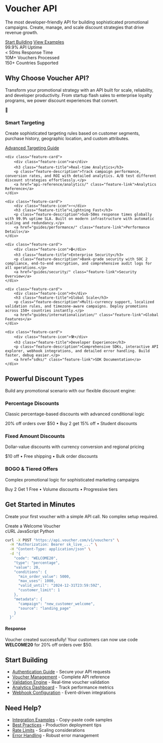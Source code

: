 <div class="hero-section">
    <h1 class="hero-title">Voucher API</h1>
    <p class="hero-subtitle">The most developer-friendly API for building sophisticated promotional campaigns. Create, manage, and scale discount strategies that drive revenue growth.</p>
    <div class="hero-cta">
        <a href="api-reference/vouchers/" class="hero-button primary">Start Building</a>
        <a href="#quick-start" class="hero-button secondary">View Examples</a>
    </div>
</div>

<div class="stats-grid">
    <div class="stat-item">
        <span class="stat-number">99.9%</span>
        <span class="stat-label">API Uptime</span>
    </div>
    <div class="stat-item">
        <span class="stat-number">< 50ms</span>
        <span class="stat-label">Response Time</span>
    </div>
    <div class="stat-item">
        <span class="stat-number">10M+</span>
        <span class="stat-label">Vouchers Processed</span>
    </div>
    <div class="stat-item">
        <span class="stat-number">150+</span>
        <span class="stat-label">Countries Supported</span>
    </div>
</div>

## Why Choose Voucher API?

Transform your promotional strategy with an API built for scale, reliability, and developer productivity. From startup flash sales to enterprise loyalty programs, we power discount experiences that convert.

<div class="features-grid">
    <div class="feature-card">
        <div class="feature-icon">🎯</div>
        <h3 class="feature-title">Smart Targeting</h3>
        <p class="feature-description">Create sophisticated targeting rules based on customer segments, purchase history, geographic location, and custom attributes.</p>
        <a href="guides/advanced-targeting/" class="feature-link">Advanced Targeting Guide</a>
    </div>
    
    <div class="feature-card">
        <div class="feature-icon">📊</div>
        <h3 class="feature-title">Real-time Analytics</h3>
        <p class="feature-description">Track campaign performance, conversion rates, and ROI with detailed analytics. A/B test different discount strategies effortlessly.</p>
        <a href="api-reference/analytics/" class="feature-link">Analytics Reference</a>
    </div>
    
    <div class="feature-card">
        <div class="feature-icon">⚡</div>
        <h3 class="feature-title">Lightning Fast</h3>
        <p class="feature-description">Sub-50ms response times globally with 99.9% uptime SLA. Built on modern infrastructure with automatic scaling and redundancy.</p>
        <a href="guides/performance/" class="feature-link">Performance Details</a>
    </div>
    
    <div class="feature-card">
        <div class="feature-icon">🔒</div>
        <h3 class="feature-title">Enterprise Security</h3>
        <p class="feature-description">Bank-grade security with SOC 2 compliance, end-to-end encryption, and comprehensive audit logs for all operations.</p>
        <a href="guides/security/" class="feature-link">Security Overview</a>
    </div>
    
    <div class="feature-card">
        <div class="feature-icon">🌐</div>
        <h3 class="feature-title">Global Scale</h3>
        <p class="feature-description">Multi-currency support, localized validation rules, and timezone-aware campaigns. Deploy promotions across 150+ countries instantly.</p>
        <a href="guides/internationalization/" class="feature-link">Global Features</a>
    </div>
    
    <div class="feature-card">
        <div class="feature-icon">🛠️</div>
        <h3 class="feature-title">Developer Experience</h3>
        <p class="feature-description">Comprehensive SDKs, interactive API explorer, webhook integrations, and detailed error handling. Build faster, debug easier.</p>
        <a href="sdks/" class="feature-link">SDK Documentation</a>
    </div>
</div>

## Powerful Discount Types

Build any promotional scenario with our flexible discount engine:

<div class="api-endpoint">
<h3>Percentage Discounts</h3>
<p>Classic percentage-based discounts with advanced conditional logic</p>
<div class="endpoint-url">20% off orders over $50 • Buy 2 get 15% off • Student discounts</div>
</div>

<div class="api-endpoint">
<h3>Fixed Amount Discounts</h3>
<p>Dollar-value discounts with currency conversion and regional pricing</p>
<div class="endpoint-url">$10 off • Free shipping • Bulk order discounts</div>
</div>

<div class="api-endpoint">
<h3>BOGO & Tiered Offers</h3>
<p>Complex promotional logic for sophisticated marketing campaigns</p>
<div class="endpoint-url">Buy 2 Get 1 Free • Volume discounts • Progressive tiers</div>
</div>

<div class="quick-start-section" id="quick-start">
<h2 class="quick-start-title">Get Started in Minutes</h2>
<p class="quick-start-subtitle">Create your first voucher with a simple API call. No complex setup required.</p>

<div class="code-showcase">
<div class="code-showcase-header">
<span class="code-showcase-title">Create a Welcome Voucher</span>
<div class="code-showcase-tabs">
<span class="code-showcase-tab active">cURL</span>
<span class="code-showcase-tab">JavaScript</span>
<span class="code-showcase-tab">Python</span>
</div>
</div>

```bash
curl -X POST "https://api.voucher.com/v1/vouchers" \
  -H "Authorization: Bearer sk_live_..." \
  -H "Content-Type: application/json" \
  -d '{
    "code": "WELCOME20",
    "type": "percentage", 
    "value": 20,
    "conditions": {
      "min_order_value": 5000,
      "max_uses": 1000,
      "valid_until": "2024-12-31T23:59:59Z",
      "customer_limit": 1
    },
    "metadata": {
      "campaign": "new_customer_welcome",
      "source": "landing_page"
    }
  }'
```
</div>

<div class="response-section">
<h4>Response</h4>
<div class="response-note">
Voucher created successfully! Your customers can now use code <strong>WELCOME20</strong> for 20% off orders over $50.
</div>
</div>
</div>


## Start Building
- [Authentication Guide](authentication/) - Secure your API requests
- [Voucher Management](api-reference/vouchers/) - Complete API reference  
- [Validation Engine](api-reference/validation/) - Real-time voucher validation
- [Analytics Dashboard](api-reference/analytics/) - Track performance metrics
- [Webhook Configuration](guides/webhooks/) - Event-driven integrations

## Need Help?
- [Integration Examples](examples/) - Copy-paste code samples
- [Best Practices](guides/best-practices/) - Production deployment tips
- [Rate Limits](guides/rate-limits/) - Scaling considerations  
- [Error Handling](guides/error-handling/) - Robust error management

